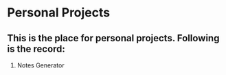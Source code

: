# Personal Projects

## This is the place for personal projects. Following is the record:
1. Notes Generator
